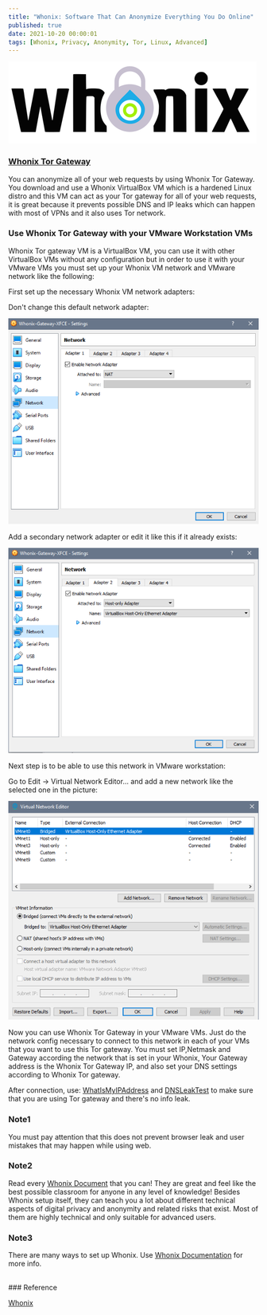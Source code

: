 ```yaml
---
title: "Whonix: Software That Can Anonymize Everything You Do Online"
published: true
date: 2021-10-20 00:00:01
tags: [Whonix, Privacy, Anonymity, Tor, Linux, Advanced]
---
```


[<img src="/blog/assets/whonix-logo.png">](https://www.whonix.org/)

### [Whonix Tor Gateway](https://www.whonix.org/wiki/Download)

You can anonymize all of your web requests by using Whonix Tor Gateway. You download and use a Whonix VirtualBox VM which is a hardened Linux distro and this VM can act as your Tor gateway for all of your web requests, it is great because it prevents possible DNS and IP leaks which can happen with most of VPNs and it also uses Tor network.

### Use Whonix Tor Gateway with your VMware Workstation VMs

Whonix Tor gateway VM is a VirtualBox VM, you can use it with other VirtualBox VMs without any configuration but in order to use it with your VMware VMs you must set up your Whonix VM network and VMware network like the following:

First set up the necessary Whonix VM network adapters:

Don't change this default network adapter:

![](/blog/assets/whonix1.png)

Add a secondary network adapter or edit it like this if it already exists:

![](/blog/assets/whonix2.png)

Next step is to be able to use this network in VMware workstation:

Go to Edit -> Virtual Network Editor... and add a new network like the selected one in the picture:

![](/blog/assets/vmware1.png)

Now you can use Whonix Tor Gateway in your VMware VMs. Just do the network config necessary to connect to this network in each of your VMs that you want to use this Tor gateway. You must set IP,Netmask and Gateway according the network that is set in your Whonix, Your Gateway address is the Whonix Tor Gateway IP, and also set your DNS settings according to Whonix Tor gateway.

After connection, use: [WhatIsMyIPAddress](https://whatismyipaddress.com/) and [DNSLeakTest](https://dnsleaktest.com/) to make sure that you are using Tor gateway and there's no info leak.

### Note1

You must pay attention that this does not prevent browser leak and user mistakes that may happen while using web.

### Note2

Read every [Whonix Document](https://www.whonix.org/wiki/Documentation) that you can! They are great and feel like the best possible classroom for anyone in any level of knowledge! Besides Whonix setup itself, they can teach you a lot about different technical aspects of digital privacy and anonymity and related risks that exist. Most of them are highly technical and only suitable for advanced users.   

### Note3

There are many ways to set up Whonix. Use [Whonix Documentation](https://www.whonix.org/wiki/Documentation) for more info.  

<br>
### Reference

[Whonix](https://www.whonix.org/)
